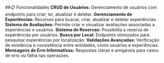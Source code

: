 ##📋 Funcionalidades
__CRUD de Usuários:__ Gerenciamento de usuários com endpoints para criar, ler, atualizar e deletar.
__Gerenciamento de Experiências:__ Recursos para buscar, criar, atualizar e deletar experiências.
__Sistema de Avaliações:__ Permite criar e visualizar avaliações associadas a experiências e usuários.
__Sistema de Reservas:__ Possibilita a reserva de experiências por usuários.
__Busca por Local:__ Endpoints otimizados para pesquisar experiências por localização.
__Validações Avançadas:__ Verificação de existência e consistência entre entidades, como usuários e experiências.
__Mensagens de Erro Informativas:__ Respostas claras e amigáveis para casos de erro ou falha nas operações.
